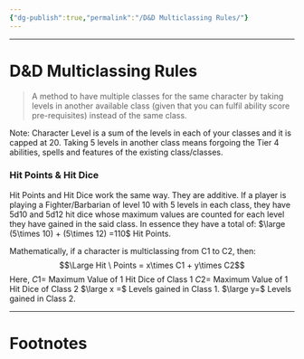```yaml
---
{"dg-publish":true,"permalink":"/D&D Multiclassing Rules/"}
---
```



---
# D&D Multiclassing Rules
> A method to have multiple classes for the same character by taking levels in another available class (given that you can fulfil ability score pre-requisites) instead of the same class.

Note: Character Level is a sum of the levels in each of your classes and it is capped at 20. Taking 5 levels in another class means forgoing the Tier 4 abilities, spells and features of the existing class/classes.

### Hit Points & Hit Dice
Hit Points and Hit Dice  work the same way. They are additive. If a player is playing a Fighter/Barbarian of level 10 with 5 levels in each class, they have 5d10 and 5d12 hit dice whose maximum values are counted for each level they have gained in the said class. In essence they have a total of: $\large (5\times 10) + (5\times 12) =110$ Hit Points.

Mathematically, if a character is multiclassing from C1 to C2, then:
$$\Large Hit \ Points = x\times C1 + y\times C2$$
Here, 
$C1 =$ Maximum Value of 1 Hit Dice of Class 1
$C2 =$ Maximum Value of 1 Hit Dice of Class 2
$\large x =$ Levels gained in Class 1.
$\large y=$ Levels gained in Class 2.



---
# Footnotes